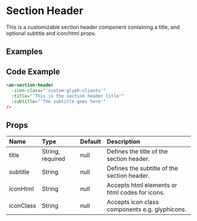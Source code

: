 # Section Header

This is a customizable section header component containing a title, and optional subtitle and icon/html props.

## Examples

<Doc-SectionHeader/>

## Code Example
```html
<ao-section-header
  :icon-class="'custom-glyph-clients'"
  :title="'This is the section header title'"
  :subtitle="'The subtitle goes here'"
/>
```

## Props

| Name         | Type     | Default | Description                                                           |
|:-------------|:---------|:---------|:----------------------------------------------------------------------|
| title | String, required | null | Defines the title of the section header. |
| subtitle | String | null | Defines the subtitle of the section header. |
| iconHtml | String | null | Accepts html elements or html codes for icons. |
| iconClass | String | null | Accepts icon class components e.g. glyphicons. |

